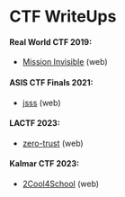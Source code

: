 # CTF WriteUps

#### Real World CTF 2019:

- [Mission Invisible](realworldctf2019/Mission%20Invisible) (web)

#### ASIS CTF Finals 2021:

- [jsss](asisctf_finals_2021/jsss) (web)

#### LACTF 2023:

- [zero-trust](lactf2023/zero-trust) (web)

#### Kalmar CTF 2023:

- [2Cool4School](kalmar2023/2Cool4School) (web)
